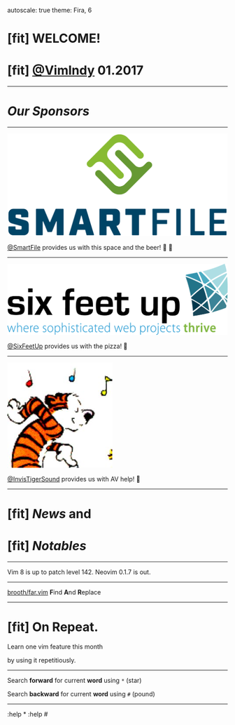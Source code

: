 autoscale: true
theme: Fira, 6

# [fit] WELCOME!
# [fit] [@VimIndy][vimindy] 01.2017

----

# *Our Sponsors*

----

![inline][smartfile-logo]

[@SmartFile][smartfile] provides us with this space and the beer! :office: :beers:

----

![inline][sixfeetup-logo]

[@SixFeetUp][sixfeetup] provides us with the pizza! :pizza:

----

![inline][its-logo]

[@InvisTigerSound][its] provides us with AV help! :movie_camera:

----

# [fit] *News* **and**
# [fit] *Notables*

----

Vim 8 is up to patch level 142.
Neovim 0.1.7 is out.

----

[brooth/far.vim](https://github.com/brooth/far.vim) **F**ind **A**nd **R**eplace

----


# [fit] **On** Repeat.

Learn one vim feature this month

by using it repetitiously.

----

Search **forward** for current **word** using `*` (star)

Search **backward** for current **word** using `#` (pound)

----

:help *
:help #


[//]: # ( Links                                                               )
[//]: # ( ------------------------------------------------------------------- )
[vimindy]: https://twitter.com/vimindy

[//]: # ( Sponsors                                                            )
[smartfile]: https://www.smartfile.com/
[smartfile-logo]: images/smartfile_logo.png
[sixfeetup]: https://www.sixfeetup.com/
[sixfeetup-logo]: images/sixfeetup_logo.png
[its]: https://twitter.com/invistigersound
[its-logo]: images/its_logo.jpg
[vim]: https://vim.org
[vim-logo]: images/vim_logo.png
[neovim-logo]: images/neovim-dot-app.png
[//]: # ( ------------------------------------------------------------------- )
